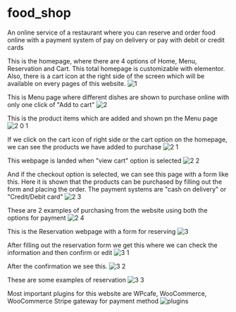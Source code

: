 # food_shop

An online service of a restaurant where you can reserve and order food online with a payment system of pay on delivery or pay with debit or credit cards

This is the homepage, where there are 4 options of Home, Menu, Reservation and Cart. This total homepage is customizable with elementor. Also, there is a cart icon at the right side of the screen which will be available on every pages of this website.
![1](https://github.com/suckib/food_shop/assets/54441513/1f13d975-d667-428f-bd60-dff2a480eb34)

This is Menu page where different dishes are shown to purchase online with only one click of "Add to cart"
![2](https://github.com/suckib/food_shop/assets/54441513/2ea417dc-5fd3-40d9-9ba4-ab7c35d269e3)

This is the product items which are added and shown pn the Menu page
![2 0 1](https://github.com/suckib/food_shop/assets/54441513/bcc98e8c-d912-46d8-9119-fc1834540781)

If we click on the cart icon of right side or the cart option on the homepage, we can see the products we have added to purchase
![2 1](https://github.com/suckib/food_shop/assets/54441513/4f535925-50be-47aa-afc2-0e5c57479036)

This webpage is landed when "view cart" option is selected
![2 2](https://github.com/suckib/food_shop/assets/54441513/a259b232-05f5-489e-8fbe-45f24daefa7f)

And if the checkout option is selected, we can see this page with a form like this. Here it is shown that the products can be purchased by filling out the form and placing the order. The payment systems are "cash on delivery" or "Credit/Debit card"
![2 3](https://github.com/suckib/food_shop/assets/54441513/71bb9270-3f5a-4d79-9ef8-1bc1fc74bb98)

These are 2 examples of purchasing from the website using both the options for payment
![2 4](https://github.com/suckib/food_shop/assets/54441513/90bd2854-a69b-4c37-9171-7d864c10595b)

This is the Reservation webpage with a form for reserving 
![3](https://github.com/suckib/food_shop/assets/54441513/37d43fc5-eaee-4ee7-acc9-053b299b558e)



After filling out the reservation form we get this where we can check the information and then confirm or edit
![3 1](https://github.com/suckib/food_shop/assets/54441513/4eee343d-06d3-44e3-bef7-27ec636f3c1b)

After the confirmation we see this.
![3 2](https://github.com/suckib/food_shop/assets/54441513/ba34a97c-f7ad-4bfc-bbeb-da006744d91c)

These are some examples of reservation
![3 3](https://github.com/suckib/food_shop/assets/54441513/81f7186c-65ef-4086-89e1-1bc051c51cb7)

Most important plugins for this website are WPcafe, WooCommerce, WooCommerce Stripe gateway for payment method
![plugins](https://github.com/suckib/food_shop/assets/54441513/2a81e023-3e1d-4b19-b752-7578fa4c651e)


